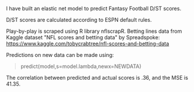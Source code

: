 I have built an elastic net model to predict Fantasy Football D/ST scores.

D/ST scores are calculated according to ESPN default rules.

Play-by-play is scraped using R library nflscrapR. Betting lines data from Kaggle dataset "NFL scores and betting data" by Spreadspoke: https://www.kaggle.com/tobycrabtree/nfl-scores-and-betting-data

Predictions on new data can be made using:
> predict(model,s=model.lambda,newx=NEWDATA)

The correlation between predicted and actual scores is .36, and the MSE is 41.35. 